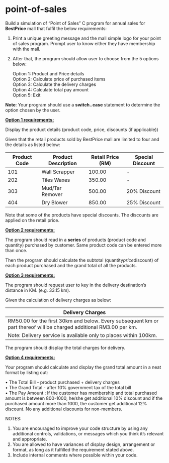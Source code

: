 # point-of-sales
Build a simulation of “Point of Sales” C program for annual sales for **BestPrice** mall that fulfil the below requirements:

1.	Print a unique greeting message and the mall simple logo for your point of sales program. Prompt user to know either they have membership with the mall.

2.	After that, the program should allow user to choose from the 5 options below:

    Option 1: Product and Price details  
    Option 2: Calculate price of purchased items  
    Option 3: Calculate the delivery charges  
    Option 4: Calculate total pay amount  
    Option 5: Exit

**Note**: Your program should use a **switch..case** statement to determine the option chosen by the user.

<u>**Option 1 requirements:**</u>

Display the product details (product code, price, discounts (if applicable)) 

Given that the retail products sold by BestPrice mall are limited to four and the details as listed below:

| **Product Code** | **Product Description** | **Retail Price (RM)** | **Special Discount** |
| ----------- | ----------- | ----------- | ----------- |
| 101 | Wall Scrapper | 100.00 | - |
| 202 | Tiles Waxes | 350.00 | - |
| 303 | Mud/Tar Remover | 500.00 | 20% Discount |
| 404 | Dry Blower | 850.00 | 25% Discount |

Note that some of the products have special discounts. The discounts are applied on the retail price. 

<u>**Option 2 requirements:**</u>

The program should read in a **series** of products (product code and quantity) purchased by customer.  Same product code can be entered more than once. 

Then the program should calculate the subtotal (quantity*price*discount) of each product purchased and the grand total of all the products.  

<u>**Option 3 requirements:**</u>

The program should request user to key in the delivery destination’s distance in KM.  (e.g. 33.15 km). 

Given the calculation of delivery charges as below:

| **Delivery Charges** |
| ----------- |
| RM50.00 for the first 30km and below. Every subsequent km or part thereof will be charged additional RM3.00 per km.  
Note: Delivery service is available only to places within 100km. |

The program should display the total charges for delivery. 

<u>**Option 4 requirements:**</u>

Your program should calculate and display the grand total amount in a neat format by listing out:

•	The Total Bill  - product purchased + delivery charges  
•	The Grand Total - after 10% government tax of the total bill  
•	The Pay Amount : If the customer has membership and total purchased amount is between 800-1000, he/she get additional 10% discount and if the purchased amount more than 1000, the customer get additional 12% discount. No any additional discounts for non-members.  

NOTES:
1.	You are encouraged to improve your code structure by using any additional controls, validations, or messages which you think it’s relevant and appropriate.
2.	You are allowed to have variances of display design, arrangement or format, as long as it fulfilled the requirement stated above.
3.	Include internal comments where possible within your code.
